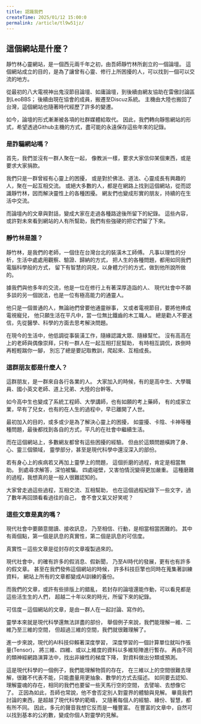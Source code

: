 ```yaml
---
title: 認識我們
createTime: 2025/01/12 15:00:0
permalink: /article/tl9w51jz/
---
```


## 這個網站是什麼？
靜竹林心靈網站，是一個西元兩千年之初，由吾師靜竹林所創立的一個論壇。
這個網站成立的目的，是為了讓曾有心靈、修行上所困擾的人，可以找到一個可以交流的地方。

從最初的八大電視神出鬼沒節目論壇、如庸論壇，到後續由網友協助在雷傲討論區到LeoBBS；
後續由現在協會的成員，搬遷至Discuz系統。
主機由大陸也搬回了台灣，這個網站也隨著時代經歷了許多的變遷。

如今，論壇的形式漸漸被各項的社群媒體給取代。
因此，我們轉向靜態網站的形式，希望透過Github主機的方式，盡可能的永遠保存這些年來的記錄。

### 是詐騙網站嗎？
首先，我們並沒有一群人聚在一起，
像教派一樣，要求大家信仰某個東西，或是要求大家捐款。

我們只是一群曾經有心靈上的困擾，
或是對於佛法、道法、心靈成長有興趣的人，聚在一起互相交流。
或絕大多數的人，都是在網路上找到這個網站，從而認識靜竹林，因而解決靈性上的各種困擾。
網友們也變成形實的朋友，持續的在生活中交流。

而論壇內的文章與對話，變成大家在走過各種路途後所留下的紀錄。
這些內容，或許對未來看到網站的人有所幫助，我們有些強硬的把它們留了下來。

### 靜竹林是誰？
靜竹林，是我們的老師，一個住在台灣台北的裝潢木工師傅。
凡事以理性的分析，生活中處處用觀察、驗證、歸納的方式，
把人生的各種問題，都用如同我們電腦科學般的方式，
留下有智慧的洞見，以身體力行的方式，做到他所說所做的。

據我們與他多年的交流，他是一位在修行上有著深厚造詣的人、
現代社會中不願多談的另一個說法，也是一位有極高能力的通靈人。

他只是一個普通的人，無論祂們曾要他通靈辦事，
又或者電視節目，要將他捧成電視寵兒，
他只願生活在平凡中，當一位無比鐵齒的木工職人。
總是勸人不要迷信，先從醫學、科學的方面去思考解決問題。

在現今的生活中，他低調從事裝潢工作，隨緣認識大眾、隨緣幫忙。
沒有高高在上的老師與偶像崇拜，只有一群人在一起互相打屁幫助，
有時相互調侃，跌倒時再輕輕踹你一腳，
別忘了總是要記取教訓，爬起來、互相成長。

### 這群朋友都是什麼人？
這群朋友，是一群來自各行各業的人。
大家加入的時候，有的是高中生、大學職員、國小英文老師、道上兄弟、大陸的台幹等。

如今高中生也變成了系統工程師、大學講師，也有如願的考上藥師，
有的成家立業，早有了兒女，也有的在人生的過程中，早已離開了人世。

最初加入的目的，或多或少是為了解決心靈上的困擾，
如靈擾、卡陰、卡神等種種問題，最後都找到各自的方式，平凡的在社會中繼續生活。

而在這個網站上，多數網友都曾有這些困擾的經驗。
但由於這類問題橫跨了身、心、靈三個領域，
靈學部分，甚至是現代科學中還沒深入的部份。

若有身心上的疾病若又再加上靈學上的問題，
這個折磨的過程，肯定是相當無助。
到處尋求解答，深怕被騙。
四處碰壁，又害怕情況變得更加嚴重。
這種磨難的過程，我想真的是一般人很難認知的。

大家曾走過這些過程，互相交流、互相幫助，
也在這個過程紀錄下一些文字，過了數年再回頭看看過往的自己，
會不會又氣又好笑呢？

### 這些文章是真的嗎？
現代社會中要願意閱讀、接收訊息，
乃至相信、行動，是相當相當困難的。
其中有兩個點，第一個是訊息的真實性，第二個是訊息的可信度。

真實性－這些文章是從封存的文章複製過來的。

現代社會中，的確有許多的假消息、假新聞，
乃至AI時代的發展，更有也有許多的假文章。
甚至在我們發佈這個網站的時候，
許多科技巨擎也同時在蒐集著訓練資料，
網站上所有的文章都變成AI訓練的養份。

而我們的文章，或許有些排版上的錯亂，
若封存的論壇還能作動，可以看見都是這些活生生的人們，
超越二十年以來的時光，所留下來的紀錄。

可信度－這個網站的文章，是由一群人在一起討論、寫作的。

靈學本來就是現代科學還無法詳盡的部份，
舉個例子來說，我們能理解一維、二維乃至三維的空間，
但超過三維的空間，我們就很難理解了。

進一步來說，現代的AI科技仰賴著深度學習，
深度學習的一個計算單位就叫作張量(Tensor)，
將三維、四維、或以上維度的資料以多維矩陣進行暫存。
再由不同的類神經網路演算法中，找出非線性的梯度下降，
對資料做出分類或預測。

這是現代科學的一個例子，我們能理解物質的存在，
在三維以上的空間很難去理解，很難不代表不能，只能盡量用更抽象、數學的方式去描述。
如同要去認知、理解靈魂的存在，相同的我們也要留一些天馬行空的空間，
去譬喻、去想像它了。
正因為如此，吾師也常說，他不會否定別人對靈界的體驗與見解。
畢竟我們討論的東西，是超越了現代科學的範疇，
又隨著每個人的經驗、緣份、智慧，都有所不同。
因此，多元的聲音我想它反而是一種豐富。
在豐富的文章中，自然可以找到基本的公約數，變成你個人對靈學的見解。